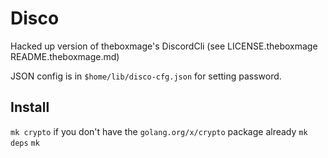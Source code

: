 # Disco

Hacked up version of theboxmage's DiscordCli (see LICENSE.theboxmage README.theboxmage.md)

JSON config is in `$home/lib/disco-cfg.json` for setting password.


## Install

`mk crypto` if you don't have the `golang.org/x/crypto` package already
`mk deps`
`mk`

